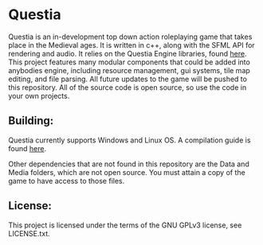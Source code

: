 # Questia
Questia is an in-development top down action roleplaying game that takes place in the Medieval ages. 
It is written in c++, along with the SFML API for rendering and audio. It relies on the Questia 
Engine libraries, found [here](https://github.com/SquireGames/Questia-Engine).
This project features many modular components that could be added into anybodies engine, including resource management, gui 
systems, tile map editing, and file parsing. All future updates to the game will be pushed to this 
repository. All of the source code is open source, so use the code in your own projects.
 

Building:
----------------
Questia currently supports Windows and Linux OS. A compilation guide is found [here](https://github.com/SquireGames/Questia/wiki/Compling-guide).

Other dependencies that are not found in this repository are the Data and Media folders, which are not open source. 
You must attain a copy of the game to have access to those files.

License:
----------------
This project is licensed under the terms of the GNU GPLv3 license, see LICENSE.txt.



